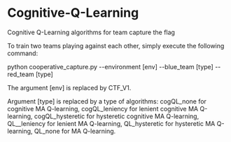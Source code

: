 # Cognitive-Q-Learning
Cognitive Q-Learning algorithms for team capture the flag

To train two teams playing against each other, simply execute the following command:

python cooperative_capture.py --environment [env] --blue_team [type] --red_team [type]

The argument [env] is replaced by CTF_V1.

Argument [type] is replaced by a type of algorithms: cogQL_none for cognitive MA Q-learning, cogQL_leniency for lenient cognitive MA Q-learning, cogQL_hysteretic for hysteretic cognitive MA Q-learning, QL__leniency for lenient MA Q-learning, QL_hysteretic for hysteretic MA Q-learning, QL_none for MA Q-learning.
